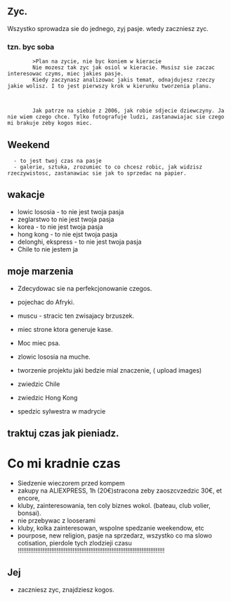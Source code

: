 ## Zyc. 

Wszystko sprowadza sie do jednego, zyj pasje. wtedy zaczniesz zyc. 


### tzn. byc soba

            >Plan na zycie, nie byc koniem w kieracie
            Nie mozesz tak zyc jak osiol w kieracie. Musisz sie zaczac interesowac czyms, miec jakies pasje. 
            Kiedy zaczynasz analizowac jakis temat, odnajdujesz rzeczy jakie wolisz. I to jest pierwszy krok w kierunku tworzenia planu. 



            Jak patrze na siebie z 2006, jak robie sdjecie dziewczyny. Ja nie wiem czego chce. Tylko fotografuje ludzi, zastanawiajac sie czego mi brakuje zeby kogos miec. 


##      Weekend

      - to jest twoj czas na pasje
      - galerie, sztuka, zrozumiec to co chcesz robic, jak widzisz rzeczywistosc, zastanawiac sie jak to sprzedac na papier. 


## wakacje
- lowic lososia - to nie jest twoja pasja
- zeglarstwo to nie jest twoja pasja
- korea - to nie jest twoja pasja
- hong kong - to nie ejst twoja pasja
- delonghi, ekspress - to nie jest twoja pasja
- Chile to nie jestem ja

##      moje marzenia 

- Zdecydowac sie na perfekcjonowanie czegos. 

- pojechac do Afryki.
- muscu - stracic ten zwisajacy brzuszek. 
- miec strone ktora generuje kase. 
- Moc miec psa. 
- zlowic lososia na muche.
- tworzenie projektu jaki bedzie mial znaczenie, ( upload images)  
- zwiedzic Chile
- zwiedzic Hong Kong
- spedzic sylwestra w madrycie

## traktuj czas jak pieniadz.
      
#      Co mi kradnie czas
- Siedzenie wieczorem przed kompem
- zakupy na ALIEXPRESS, 1h (20€)stracona zeby zaoszcvzedzic 30€, et encore, 
- kluby, zainteresowania, ten coly biznes wokol. (bateau, club volier, bonsai). 
- nie przebywac z looserami
- kluby, kolka zainteresowan, wspolne spedzanie weekendow, etc
- pourpose, new religion, pasje na sprzedarz, wszystko co ma slowo cotisation, pierdole tych zlodzieji czasu !!!!!!!!!!!!!!!!!!!!!!!!!!!!!!!!!!!!!!!!!!!!!!!!!!!!!!!!!!!!!!!!!!!!!!!!!!!!!!!!!!!



##      Jej 
- zaczniesz zyc, znajdziesz kogos. 


